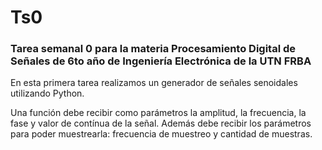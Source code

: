# Ts0
### Tarea semanal 0 para la materia Procesamiento Digital de Señales de 6to año de Ingeniería Electrónica de la UTN FRBA

En esta primera tarea realizamos un generador de señales senoidales utilizando Python.

Una función debe recibir como parámetros la amplitud, la frecuencia, la fase y valor
de contínua de la señal. Además debe recibir los parámetros para poder muestrearla:
frecuencia de muestreo y cantidad de muestras.
